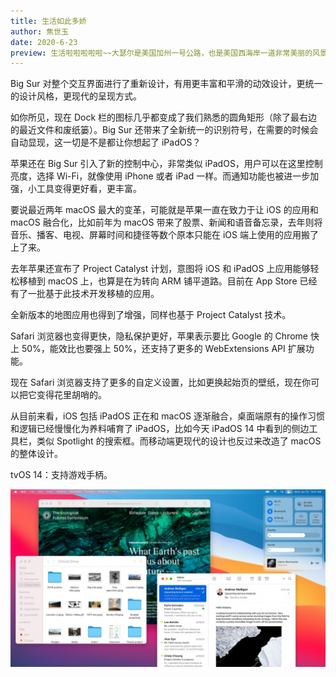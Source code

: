 ```yaml
---
title: 生活如此多娇
author: 焦世玉
date: 2020-6-23
preview: 生活啦啦啦啦啦~~大瑟尔是美国加州一号公路，也是美国西海岸一道非常美丽的风景线。
---
```



Big Sur 对整个交互界面进行了重新设计，有用更丰富和平滑的动效设计，更统一的设计风格，更现代的呈现方式。



如你所见，现在 Dock 栏的图标几乎都变成了我们熟悉的圆角矩形（除了最右边的最近文件和废纸篓）。Big Sur 还带来了全新统一的识别符号，在需要的时候会自动显现，这一切是不是都让你想起了 iPadOS？

苹果还在 Big Sur 引入了新的控制中心，非常类似 iPadOS，用户可以在这里控制亮度，选择 Wi-Fi，就像使用 iPhone 或者 iPad 一样。而通知功能也被进一步加强，小工具变得更好看，更丰富。



要说最近两年 macOS 最大的变革，可能就是苹果一直在致力于让 iOS 的应用和 macOS 融合化，比如前年为 macOS 带来了股票、新闻和语音备忘录，去年则将音乐、播客、电视、屏幕时间和捷径等数个原本只能在 iOS 端上使用的应用搬了上了来。

去年苹果还宣布了 Project Catalyst 计划，意图将 iOS 和 iPadOS 上应用能够轻松移植到 macOS 上，也算是在为转向 ARM 铺平道路。目前在 App Store 已经有了一批基于此技术开发移植的应用。

全新版本的地图应用也得到了增强，同样也基于 Project Catalyst 技术。



Safari 浏览器也变得更快，隐私保护更好，苹果表示要比 Google 的 Chrome 快上 50%，能效比也要强上 50%，还支持了更多的 WebExtensions API 扩展功能。

现在 Safari 浏览器支持了更多的自定义设置，比如更换起始页的壁纸，现在你可以把它变得花里胡哨的。



从目前来看，iOS 包括 iPadOS 正在和 macOS 逐渐融合，桌面端原有的操作习惯和逻辑已经慢慢化为养料哺育了 iPadOS，比如今天 iPadOS 14 中看到的侧边工具栏，类似 Spotlight 的搜索框。而移动端更现代的设计也反过来改造了 macOS 的整体设计。

tvOS 14：支持游戏手柄。

![Mac OS](img.png)
